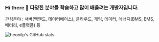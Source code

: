 ### Hi there 👋  다양한 분야를 학습하고 많이 배울려는 개발자입니다.
관심분야 : 서버(백엔드, 데이터베이스), 클라우드, 게임, 데이터, 에너지(BMS, EMS, 배터리, e플랫폼) 등

![heonilp's GitHub stats](https://github-readme-stats.vercel.app/api?username=heonilp)

<!--
**heonilp/heonilp** is a ✨ _special_ ✨ repository because its `README.md` (this file) appears on your GitHub profile.

Here are some ideas to get you started:

- 🔭 I’m currently working on ...
- 🌱 I’m currently learning ...
- 👯 I’m looking to collaborate on ...
- 🤔 I’m looking for help with ...
- 💬 Ask me about ...
- 📫 How to reach me: ...
- 😄 Pronouns: ...
- ⚡ Fun fact: ...
-->
